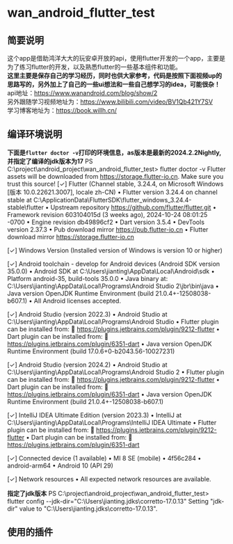 # wan_android_flutter_test
## 简要说明
这个app是借助鸿洋大大的玩安卓开放的api，使用flutter开发的一个app，主要是为了练习flutter的开发，以及熟悉flutter的一些基本组件和功能。<br>
**这里主要是保存自己的学习经历，同时也供大家参考，代码是按照下面视频up的思路写的，另外加上了自己的一些ui想法和一些自己想学习的idea，可能很杂！**
api地址：https://www.wanandroid.com/blog/show/2 <br>
另外跟随学习视频地址为：https://www.bilibili.com/video/BV1Qb421Y7SV <br>
学习博客地址为：https://book.willh.cn/ <br>

## 编译环境说明
**下面是`flutter doctor -v`打印的环境信息，as版本是最新的2024.2.2Nightly,并指定了编译的jdk版本为17**
PS C:\project\android_project\wan_android_flutter_test> flutter doctor -v
Flutter assets will be downloaded from https://storage.flutter-io.cn. Make sure you trust this source!
[✓] Flutter (Channel stable, 3.24.4, on Microsoft Windows [版本 10.0.22621.3007], locale zh-CN)
• Flutter version 3.24.4 on channel stable at C:\ApplicationData\FlutterSDK\flutter_windows_3.24.4-stable\flutter
• Upstream repository https://github.com/flutter/flutter.git
• Framework revision 603104015d (3 weeks ago), 2024-10-24 08:01:25 -0700
• Engine revision db49896cf2
• Dart version 3.5.4
• DevTools version 2.37.3
• Pub download mirror https://pub.flutter-io.cn
• Flutter download mirror https://storage.flutter-io.cn

[✓] Windows Version (Installed version of Windows is version 10 or higher)

[✓] Android toolchain - develop for Android devices (Android SDK version 35.0.0)
• Android SDK at C:\Users\jianting\AppData\Local\Android\sdk
• Platform android-35, build-tools 35.0.0
• Java binary at: C:\Users\jianting\AppData\Local\Programs\Android Studio 2\jbr\bin\java
• Java version OpenJDK Runtime Environment (build 21.0.4+-12508038-b607.1)
• All Android licenses accepted.

[✓] Android Studio (version 2022.3)
• Android Studio at C:\Users\jianting\AppData\Local\Programs\Android Studio
• Flutter plugin can be installed from:
🔨 https://plugins.jetbrains.com/plugin/9212-flutter
• Dart plugin can be installed from:
🔨 https://plugins.jetbrains.com/plugin/6351-dart
• Java version OpenJDK Runtime Environment (build 17.0.6+0-b2043.56-10027231)

[✓] Android Studio (version 2024.2)
• Android Studio at C:\Users\jianting\AppData\Local\Programs\Android Studio 2
• Flutter plugin can be installed from:
🔨 https://plugins.jetbrains.com/plugin/9212-flutter
• Dart plugin can be installed from:
🔨 https://plugins.jetbrains.com/plugin/6351-dart
• Java version OpenJDK Runtime Environment (build 21.0.4+-12508038-b607.1)

[✓] IntelliJ IDEA Ultimate Edition (version 2023.3)
• IntelliJ at C:\Users\jianting\AppData\Local\Programs\IntelliJ IDEA Ultimate
• Flutter plugin can be installed from:
🔨 https://plugins.jetbrains.com/plugin/9212-flutter
• Dart plugin can be installed from:
🔨 https://plugins.jetbrains.com/plugin/6351-dart

[✓] Connected device (1 available)
• MI 8 SE (mobile) • 4f56c284 • android-arm64 • Android 10 (API 29)

[✓] Network resources
• All expected network resources are available.

**指定了jdk版本**
PS C:\project\android_project\wan_android_flutter_test> flutter config --jdk-dir="C:\Users\jianting\.jdks\corretto-17.0.13"
Setting "jdk-dir" value to "C:\Users\jianting\.jdks\corretto-17.0.13".

## 使用的插件

